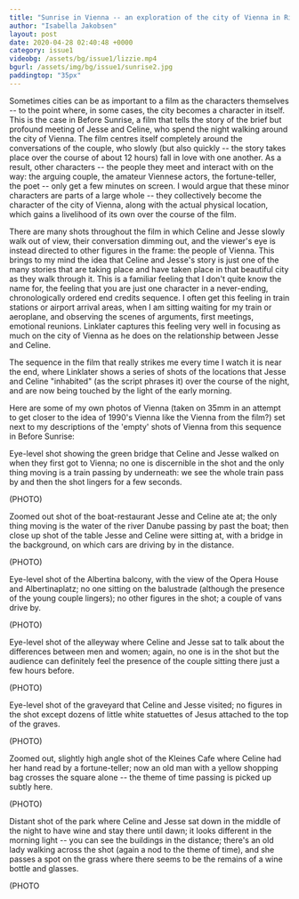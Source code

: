 ```yaml
---
title: "Sunrise in Vienna -- an exploration of the city of Vienna in Richard Linklater's Before Sunrise."
author: "Isabella Jakobsen"
layout: post
date: 2020-04-28 02:40:48 +0000
category: issue1
videobg: /assets/bg/issue1/lizzie.mp4
bgurl: /assets/img/bg/issue1/sunrise2.jpg
paddingtop: "35px"
---
```


<p id="first-paragraph">Sometimes cities can be as important to a film as the characters
themselves -- to the point where, in some cases, the city becomes a
character in itself. This is the case in Before Sunrise, a film that
tells the story of the brief but profound meeting of Jesse and Celine,
who spend the night walking around the city of Vienna. The film centres
itself completely around the conversations of the couple, who slowly
(but also quickly -- the story takes place over the course of about 12
hours) fall in love with one another. As a result, other characters --
the people they meet and interact with on the way: the arguing couple,
the amateur Viennese actors, the fortune-teller, the poet -- only get a
few minutes on screen. I would argue that these minor characters are
parts of a large whole -- they collectively become the character of the
city of Vienna, along with the actual physical location, which gains a
livelihood of its own over the course of the film.</p>

There are many shots throughout the film in which Celine and Jesse
slowly walk out of view, their conversation dimming out, and the
viewer's eye is instead directed to other figures in the frame: the
people of Vienna. This brings to my mind the idea that Celine and
Jesse's story is just one of the many stories that are taking place and
have taken place in that beautiful city as they walk through it. This is
a familiar feeling that I don't quite know the name for, the feeling
that you are just one character in a never-ending, chronologically
ordered end credits sequence. I often get this feeling in train stations
or airport arrival areas, when I am sitting waiting for my train or
aeroplane, and observing the scenes of arguments, first meetings,
emotional reunions. Linklater captures this feeling very well in
focusing as much on the city of Vienna as he does on the relationship
between Jesse and Celine.

The sequence in the film that really strikes me every time I watch it is
near the end, where Linklater shows a series of shots of the locations
that Jesse and Celine "inhabited" (as the script phrases it) over the
course of the night, and are now being touched by the light of the early
morning.

Here are some of my own photos of Vienna (taken on 35mm in an attempt to
get closer to the idea of 1990's Vienna like the Vienna from the film?)
set next to my descriptions of the 'empty' shots of Vienna from this
sequence in Before Sunrise:

Eye-level shot showing the green bridge that Celine and Jesse walked on
when they first got to Vienna; no one is discernible in the shot and the
only thing moving is a train passing by underneath: we see the whole
train pass by and then the shot lingers for a few seconds.

(PHOTO)

Zoomed out shot of the boat-restaurant Jesse and Celine ate at; the only
thing moving is the water of the river Danube passing by past the boat;
then close up shot of the table Jesse and Celine were sitting at, with a
bridge in the background, on which cars are driving by in the distance.

(PHOTO)

Eye-level shot of the Albertina balcony, with the view of the Opera
House and Albertinaplatz; no one sitting on the balustrade (although the
presence of the young couple lingers); no other figures in the shot; a
couple of vans drive by.

(PHOTO)

Eye-level shot of the alleyway where Celine and Jesse sat to talk about
the differences between men and women; again, no one is in the shot but
the audience can definitely feel the presence of the couple sitting
there just a few hours before.

(PHOTO)

Eye-level shot of the graveyard that Celine and Jesse visited; no
figures in the shot except dozens of little white statuettes of Jesus
attached to the top of the graves.

(PHOTO)

Zoomed out, slightly high angle shot of the Kleines Cafe where Celine
had her hand read by a fortune-teller; now an old man with a yellow
shopping bag crosses the square alone -- the theme of time passing is
picked up subtly here.

(PHOTO)

Distant shot of the park where Celine and Jesse sat down in the middle
of the night to have wine and stay there until dawn; it looks different
in the morning light -- you can see the buildings in the distance;
there's an old lady walking across the shot (again a nod to the theme of
time), and she passes a spot on the grass where there seems to be the
remains of a wine bottle and glasses.

(PHOTO
